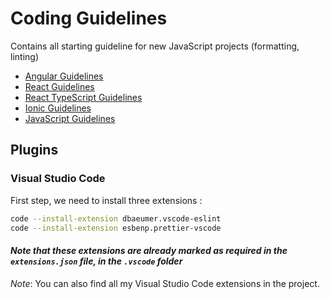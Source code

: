 # Coding Guidelines

Contains all starting guideline for new JavaScript projects (formatting, linting)

- [Angular Guidelines](angular/README.md)
- [React Guidelines](react/README.md)
- [React TypeScript Guidelines](react-ts/README.md)
- [Ionic Guidelines](ionic/README.md)
- [JavaScript Guidelines](javascript/README.md)

## Plugins

### Visual Studio Code

First step, we need to install three extensions :

```bash
code --install-extension dbaeumer.vscode-eslint
code --install-extension esbenp.prettier-vscode
```

#### _Note that these extensions are already marked as required in the `extensions.json` file, in the `.vscode` folder_

_Note_: You can also find all my Visual Studio Code extensions in the project.
